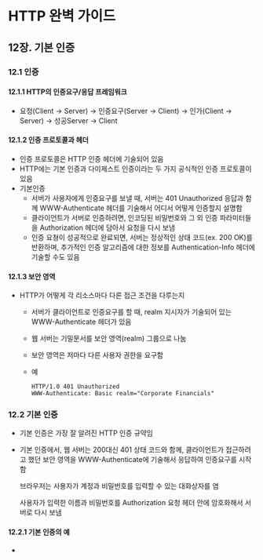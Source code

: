 # HTTP 완벽 가이드

## 12장. 기본 인증

### 12.1 인증

#### 12.1.1 HTTP의 인증요구/응답 프레임워크

- 요청(Client → Server) → 인증요구(Server → Client) → 인가(Client → Server) → 성공Server → Client

#### 12.1.2 인증 프로토콜과 헤더

- 인증 프로토콜은 HTTP 인증 헤더에 기술되어 있음
- HTTP에는 기본 인증과 다이제스트 인증이라는 두 가지 공식적인 인증 프로토콜이 있음
- 기본인증
  - 서버가 사용자에게 인증요구를 보낼 때, 서버는 401 Unauthorized 응답과 함께 WWW-Authenticate 헤더를 기술해서 어디서 어떻게 인증할지 설명함
  - 클라이언트가 서버로 인증하려면, 인코딩된 비밀번호와 그 외 인증 파라미터들을 Authorization 헤더에 담아서 요청을 다시 보냄
  - 인증 요쳥이 성공적으로 완료되면, 서버는 정상적인 상태 코드(ex. 200 OK)를 반환하며, 추가적인 인증 알고리즘에 대한 정보를 Authentication-Info 헤더에 기술할 수도 있음

#### 12.1.3 보안 영역

- HTTP가 어떻게 각 리소스마다 다른 접근 조건을 다루는지

  - 서버가 클라이언트로 인증요구를 할 때, realm 지시자가 기술되어 있는 WWW-Authenticate 헤더가 있음

  - 웹 서버는 기밀문서를 보안 영역(realm) 그룹으로 나눔

  - 보안 영역은 저마다 다른 사용자 권한을 요구함

  - 예

    ```http
    HTTP/1.0 401 Unauthorized
    WWW-Authenticate: Basic realm="Corporate Financials"
    ```

### 12.2 기본 인증

- 기본 인증은 가장 잘 알려진 HTTP 인증 규약임

- 기본 인증에서, 웹 서버는 200대신 401 상태 코드와 함께, 클라이언트가 접근하려고 했던 보안 영역을 WWW-Authenticate에 기술해서 응답하여 인증요구를 시작함

  브라우저는 사용자가 계정과 비밀번호를 입력할 수 있는 대화상자를 염

  사용자가 입력한 이름과 비밀번호를 Authorization 요청 헤더 안에 암호화해서 서버로 다시 보냄

#### 12.2.1 기본 인증의 예

- 